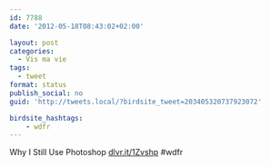 ```yaml
---
id: 7788
date: '2012-05-18T08:43:02+02:00'

layout: post
categories:
  - Vis ma vie
tags:
  - tweet
format: status
publish_social: no
guid: 'http://tweets.local/?birdsite_tweet=203405320737923072'

birdsite_hashtags:
    - wdfr
---
```


Why I Still Use Photoshop [dlvr.it/1Zvshp](http://dlvr.it/1Zvshp) #wdfr